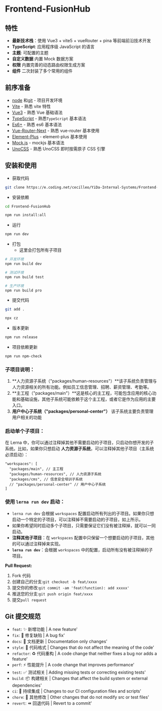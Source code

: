 # Frontend-FusionHub

## 特性

* **最新技术栈**：使用 Vue3 + vite5 + vueRouter + pina 等前端前沿技术开发
* **TypeScript**: 应用程序级 JavaScript 的语言
* **主题**: 可配置的主题
* **自定义数据** 内置 Mock 数据方案
* **权限** 内置完善的动态路由权限生成方案
* **组件** 二次封装了多个常用的组件

## 前序准备

* [node](http://nodejs.org/) 和[git](https://git-scm.com/) - 项目开发环境
* [Vite](https://vitejs.dev/) - 熟悉 vite 特性
* [Vue3](https://v3.vuejs.org/) - 熟悉 Vue 基础语法
* [TypeScript](https://www.typescriptlang.org/) - 熟悉`TypeScript` 基本语法
* [Es6+](http://es6.ruanyifeng.com/) - 熟悉 es6 基本语法
* [Vue-Router-Next](https://next.router.vuejs.org/) - 熟悉 vue-router 基本使用
* [Element-Plus](https://element-plus.org/) - element-plus 基本使用
* [Mock.js](https://github.com/nuysoft/Mock) - mockjs 基本语法
* [UnoCSS](https://unocss.dev/) - 熟悉 UnoCSS 即时按需原子 CSS 引擎

## 安装和使用

* 获取代码

```bash
git clone https://e.coding.net/cecilleo/YiDa-Internal-Systems/Frontend-FusionHub.git
```

* 安装依赖

```bash
cd Frontend-FusionHub

npm run install:all
```

* 运行

```bash
npm run dev
```

* 打包
  * 这里会打包所有子项目

```bash
# 开发环境
npm run build dev

# 测试环境
npm run build test

# 生产环境
npm run build pro
```

* 提交代码

```bash
git add .

npx cz
```

* 版本更新

```bash
npm run release
```

* 项目依赖更新

```bash
npm run npm-check
```

### 子项目说明：

1. **人力资源子系统（"packages/human-resources"）**该子系统负责管理与人力资源相关的所有功能。例如员工信息管理、招聘、薪资管理、考勤等。
2. **主工程（"packages/main"）**这是核心的主工程，可能包含应用的核心功能和基础设施，其他子系统可能依赖于这个主工程，或者它是作为应用的主要入口。
3. **用户中心子系统（"packages/personal-center"）**
   该子系统主要负责管理用户相关的功能

### 启动单个子项目：

在 Lerna 中，你可以通过注释掉其他不需要启动的子项目，只启动你想开发的子系统。比如，如果你只想启动 **人力资源子系统**，可以注释掉其他子项目（主系统必须启动）：

```
"workspaces": [
  "packages/main", // 主工程
  "packages/human-resources", // 人力资源子系统
  "packages/cms", // 信息安全培训子系统
  // "packages/personal-center" // 用户中心子系统
]
```

### 使用 `lerna run dev` 启动：

- `lerna run dev` 会根据 `workspaces` 配置启动所有列出的子项目。如果你只想启动一个特定的子项目，可以注释掉不需要启动的子项目，如上所示。
- 如果你希望同时启动多个子项目，只需要保证它们没有被注释掉，就可以一同启动。
- **注释其他子项目**：在 `workspaces` 配置中只保留一个想要启动的子项目，其他的可以通过注释掉来实现。
- **`lerna run dev`**：会根据 `workspaces` 中的配置，启动所有没有被注释掉的子项目。

**Pull Request:**

1. Fork 代码
2. 创建自己的分支:`git checkout -b feat/xxxx`
3. 提交你的修改:`git commit -am 'feat(function): add xxxxx'`
4. 推送您的分支:`git push origin feat/xxxx`
5. 提交`pull request`

## Git 提交规范

- `feat`: ✨ 新增功能 | A new feature'
- `fix`: 🐛 修复缺陷 | A bug fix'
- `docs`: 📝 文档更新 | Documentation only changes'
- `style`: 💄 代码格式 | Changes that do not affect the meaning of the code'
- `refactor`: ♻️ 代码重构 | A code change that neither fixes a bug nor adds a feature'
- `perf`: ⚡️ 性能提升 | A code change that improves performance'
- `test`: ✅ 测试相关 | Adding missing tests or correcting existing tests'
- `build`: 📦️ 构建相关 | Changes that affect the build system or external dependencies'
- `ci`: 🎡 持续集成 | Changes to our CI configuration files and scripts'
- `chore`: 🔨 其他修改 | Other changes that do not modify src or test files'
- `revert`: ⏪️ 回退代码 | Revert to a commit'
